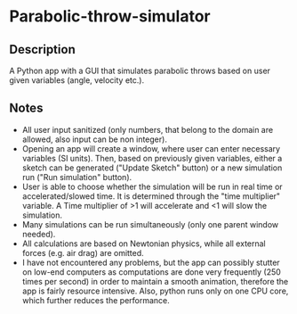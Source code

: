 # Parabolic-throw-simulator

## Description
A Python app with a GUI that simulates parabolic throws based on user given variables (angle, velocity etc.).

## Notes
- All user input sanitized (only numbers, that belong to the domain are allowed, also input can be non integer).
- Opening an app will create a window, where user can enter necessary variables (SI units). Then, based on previously given variables, either a sketch can be generated ("Update Sketch" button) or a new simulation run ("Run simulation" button).
- User is able to choose whether the simulation will be run in real time or accelerated/slowed time. It is determined through the "time multiplier" variable. A Time multiplier of >1 will accelerate and <1 will slow the simulation.
- Many simulations can be run simultaneously (only one parent window needed).
- All calculations are based on Newtonian physics, while all external forces (e.g. air drag) are omitted.
- I have not encountered any problems, but the app can possibly stutter on low-end computers as computations are done very frequently (250 times per second) in order to maintain a smooth animation, therefore the app is fairly resource intensive. Also, python runs only on one CPU core, which further reduces the performance.
